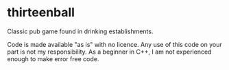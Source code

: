 # thirteenball
Classic pub game found in drinking establishments.

Code is made available "as is" with no licence. Any use of this code on your part is not my responsibility. As a beginner in C++, I am not experienced enough to make error free code.
